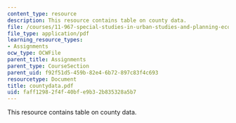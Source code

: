 ```yaml
---
content_type: resource
description: This resource contains table on county data.
file: /courses/11-967-special-studies-in-urban-studies-and-planning-economic-development-planning-skills-january-iap-2007/faff12982f4f40bfe9b32b835328a5b7_countydata.pdf
file_type: application/pdf
learning_resource_types:
- Assignments
ocw_type: OCWFile
parent_title: Assignments
parent_type: CourseSection
parent_uid: f92f51d5-459b-82e4-6b72-897c83f4c693
resourcetype: Document
title: countydata.pdf
uid: faff1298-2f4f-40bf-e9b3-2b835328a5b7
---
```

This resource contains table on county data.

